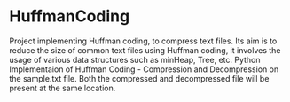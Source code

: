 # HuffmanCoding
Project implementing Huffman coding, to compress text files. Its aim is to reduce the size of common text files using Huffman coding, it involves the usage of various data structures such as minHeap, Tree, etc.
Python Implementaion of Huffman Coding - Compression and Decompression on the sample.txt file.
Both the compressed and decompressed file will be present at the same location.
